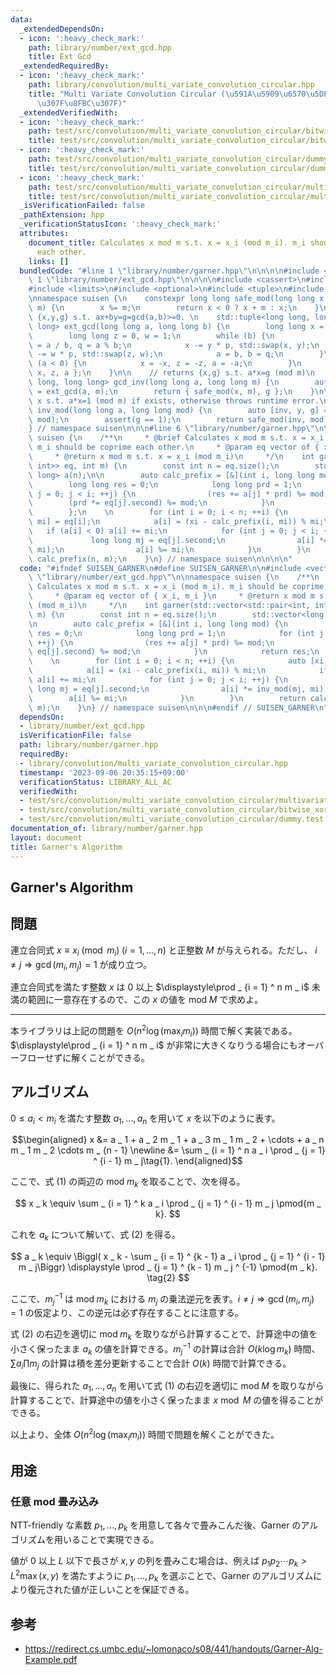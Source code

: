```yaml
---
data:
  _extendedDependsOn:
  - icon: ':heavy_check_mark:'
    path: library/number/ext_gcd.hpp
    title: Ext Gcd
  _extendedRequiredBy:
  - icon: ':heavy_check_mark:'
    path: library/convolution/multi_variate_convolution_circular.hpp
    title: "Multi Variate Convolution Circular (\u591A\u5909\u6570\u5DE1\u56DE\u7573\
      \u307F\u8FBC\u307F)"
  _extendedVerifiedWith:
  - icon: ':heavy_check_mark:'
    path: test/src/convolution/multi_variate_convolution_circular/bitwise_xor_convolution.test.cpp
    title: test/src/convolution/multi_variate_convolution_circular/bitwise_xor_convolution.test.cpp
  - icon: ':heavy_check_mark:'
    path: test/src/convolution/multi_variate_convolution_circular/dummy.test.cpp
    title: test/src/convolution/multi_variate_convolution_circular/dummy.test.cpp
  - icon: ':heavy_check_mark:'
    path: test/src/convolution/multi_variate_convolution_circular/multivariate_convolution_cyclic.test.cpp
    title: test/src/convolution/multi_variate_convolution_circular/multivariate_convolution_cyclic.test.cpp
  _isVerificationFailed: false
  _pathExtension: hpp
  _verificationStatusIcon: ':heavy_check_mark:'
  attributes:
    document_title: Calculates x mod m s.t. x = x_i (mod m_i). m_i should be coprime
      each other.
    links: []
  bundledCode: "#line 1 \"library/number/garner.hpp\"\n\n\n\n#include <vector>\n#line\
    \ 1 \"library/number/ext_gcd.hpp\"\n\n\n\n#include <cassert>\n#include <cmath>\n\
    #include <limits>\n#include <optional>\n#include <tuple>\n#include <utility>\n\
    \nnamespace suisen {\n    constexpr long long safe_mod(long long x, long long\
    \ m) {\n        x %= m;\n        return x < 0 ? x + m : x;\n    }\n\n    // returns\
    \ {x,y,g} s.t. ax+by=g=gcd(a,b)>=0. \n    std::tuple<long long, long long, long\
    \ long> ext_gcd(long long a, long long b) {\n        long long x = 1, y = 0;\n\
    \        long long z = 0, w = 1;\n        while (b) {\n            long long p\
    \ = a / b, q = a % b;\n            x -= y * p, std::swap(x, y);\n            z\
    \ -= w * p, std::swap(z, w);\n            a = b, b = q;\n        }\n        if\
    \ (a < 0) {\n            x = -x, z = -z, a = -a;\n        }\n        return {\
    \ x, z, a };\n    }\n\n    // returns {x,g} s.t. a*x=g (mod m)\n    std::pair<long\
    \ long, long long> gcd_inv(long long a, long long m) {\n        auto [x, y, g]\
    \ = ext_gcd(a, m);\n        return { safe_mod(x, m), g };\n    }\n\n    // returns\
    \ x s.t. a*x=1 (mod m) if exists, otherwise throws runtime error.\n    long long\
    \ inv_mod(long long a, long long mod) {\n        auto [inv, y, g] = ext_gcd(a,\
    \ mod);\n        assert(g == 1);\n        return safe_mod(inv, mod);\n    }\n\
    } // namespace suisen\n\n\n#line 6 \"library/number/garner.hpp\"\n\nnamespace\
    \ suisen {\n    /**\n     * @brief Calculates x mod m s.t. x = x_i (mod m_i).\
    \ m_i should be coprime each other.\n     * @param eq vector of { x_i, m_i }\n\
    \     * @return x mod m s.t. x = x_i (mod m_i)\n     */\n    int garner(std::vector<std::pair<int,\
    \ int>> eq, int m) {\n        const int n = eq.size();\n        std::vector<long\
    \ long> a(n);\n\n        auto calc_prefix = [&](int i, long long mod) {\n    \
    \        long long res = 0;\n            long long prd = 1;\n            for (int\
    \ j = 0; j < i; ++j) {\n                (res += a[j] * prd) %= mod;\n        \
    \        (prd *= eq[j].second) %= mod;\n            }\n            return res;\n\
    \        };\n    \n        for (int i = 0; i < n; ++i) {\n            auto [xi,\
    \ mi] = eq[i];\n            a[i] = (xi - calc_prefix(i, mi)) % mi;\n         \
    \   if (a[i] < 0) a[i] += mi;\n            for (int j = 0; j < i; ++j) {\n   \
    \             long long mj = eq[j].second;\n                a[i] *= inv_mod(mj,\
    \ mi);\n                a[i] %= mi;\n            }\n        }\n        return\
    \ calc_prefix(n, m);\n    }\n} // namespace suisen\n\n\n\n"
  code: "#ifndef SUISEN_GARNER\n#define SUISEN_GARNER\n\n#include <vector>\n#include\
    \ \"library/number/ext_gcd.hpp\"\n\nnamespace suisen {\n    /**\n     * @brief\
    \ Calculates x mod m s.t. x = x_i (mod m_i). m_i should be coprime each other.\n\
    \     * @param eq vector of { x_i, m_i }\n     * @return x mod m s.t. x = x_i\
    \ (mod m_i)\n     */\n    int garner(std::vector<std::pair<int, int>> eq, int\
    \ m) {\n        const int n = eq.size();\n        std::vector<long long> a(n);\n\
    \n        auto calc_prefix = [&](int i, long long mod) {\n            long long\
    \ res = 0;\n            long long prd = 1;\n            for (int j = 0; j < i;\
    \ ++j) {\n                (res += a[j] * prd) %= mod;\n                (prd *=\
    \ eq[j].second) %= mod;\n            }\n            return res;\n        };\n\
    \    \n        for (int i = 0; i < n; ++i) {\n            auto [xi, mi] = eq[i];\n\
    \            a[i] = (xi - calc_prefix(i, mi)) % mi;\n            if (a[i] < 0)\
    \ a[i] += mi;\n            for (int j = 0; j < i; ++j) {\n                long\
    \ long mj = eq[j].second;\n                a[i] *= inv_mod(mj, mi);\n        \
    \        a[i] %= mi;\n            }\n        }\n        return calc_prefix(n,\
    \ m);\n    }\n} // namespace suisen\n\n\n#endif // SUISEN_GARNER\n"
  dependsOn:
  - library/number/ext_gcd.hpp
  isVerificationFile: false
  path: library/number/garner.hpp
  requiredBy:
  - library/convolution/multi_variate_convolution_circular.hpp
  timestamp: '2023-09-06 20:35:15+09:00'
  verificationStatus: LIBRARY_ALL_AC
  verifiedWith:
  - test/src/convolution/multi_variate_convolution_circular/multivariate_convolution_cyclic.test.cpp
  - test/src/convolution/multi_variate_convolution_circular/bitwise_xor_convolution.test.cpp
  - test/src/convolution/multi_variate_convolution_circular/dummy.test.cpp
documentation_of: library/number/garner.hpp
layout: document
title: Garner's Algorithm
---
```

## Garner's Algorithm

## 問題

連立合同式 $x \equiv x _ i \pmod{m _ i}\; (i=1,\ldots,n)$ と正整数 $M$ が与えられる。ただし、 $i \neq j \Rightarrow \gcd(m _ i, m _ j) = 1$ が成り立つ。

連立合同式を満たす整数 $x$ は $0$ 以上 $\displaystyle\prod _ {i = 1} ^ n m _ i$ 未満の範囲に一意存在するので、この $x$ の値を $\mathrm{mod}\; M$ で求めよ。

---

本ライブラリは上記の問題を $O(n ^ 2 \log (\max_i m_i))$ 時間で解く実装である。$\displaystyle\prod _ {i = 1} ^ n m _ i$ が非常に大きくなりうる場合にもオーバーフローせずに解くことができる。

## アルゴリズム

$0\leq a _ i \lt m _ i$ を満たす整数 $a _ 1, \ldots, a _ n$ を用いて $x$ を以下のように表す。

$$\begin{aligned}
x
&= a _ 1 + a _ 2 m _ 1 + a _ 3 m _ 1 m _ 2 + \cdots + a _ n m _ 1 m _ 2 \cdots m _ {n - 1} \newline
&= \sum _ {i = 1} ^ n a _ i \prod _ {j = 1} ^ {i - 1} m _ j\tag{1}.
\end{aligned}$$

ここで、式 $(1)$ の両辺の $\mathrm{mod}\; m _ k$ を取ることで、次を得る。

$$
x _ k \equiv \sum _ {i = 1} ^ k a _ i \prod _ {j = 1} ^ {i - 1} m _ j \pmod{m _ k}.
$$

これを $a _ k$ について解いて、式 $(2)$ を得る。

$$
a _ k \equiv \Biggl( x _ k - \sum _ {i = 1} ^ {k - 1} a _ i \prod _ {j = 1} ^ {i - 1} m _ j\Biggr) \displaystyle \prod _ {j = 1} ^ {k - 1} m _ j ^ {-1} \pmod{m _ k}. \tag{2}
$$

ここで、$m _ j ^ {-1}$ は $\mathrm{mod}\; m _ k$ における $m _ j$ の乗法逆元を表す。$i \neq j \Rightarrow \gcd(m _ i, m _ j) = 1$ の仮定より、この逆元は必ず存在することに注意する。

式 $(2)$ の右辺を適切に $\mathrm{mod}\; m _ k$ を取りながら計算することで、計算途中の値を小さく保ったまま $a _ k$ の値を計算できる。$m _ j ^ {-1}$ の計算は合計 $O(k\log m _ k)$ 時間、$\sum a _ i\prod m _ j$ の計算は積を差分更新することで合計 $O(k)$ 時間で計算できる。

最後に、得られた $a _ 1,\ldots, a _ n$ を用いて式 $(1)$ の右辺を適切に $\mathrm{mod}\; M$ を取りながら計算することで、計算途中の値を小さく保ったまま $x\bmod M$ の値を得ることができる。

以上より、全体 $O(n ^ 2 \log (\max _ i m _ i))$ 時間で問題を解くことができた。

## 用途

### 任意 mod 畳み込み

NTT-friendly な素数 $p _ 1, \ldots, p _ k$ を用意して各々で畳みこんだ後、Garner のアルゴリズムを用いることで実現できる。

値が $0$ 以上 $L$ 以下で長さが $x, y$ の列を畳みこむ場合は、例えば $p _ 1 p _ 2 \cdots p _ k \gt L ^ 2 \max(x, y)$ を満たすように $p _ 1, \ldots, p _ k$ を選ぶことで、Garner のアルゴリズムにより復元された値が正しいことを保証できる。

## 参考

- https://redirect.cs.umbc.edu/~lomonaco/s08/441/handouts/Garner-Alg-Example.pdf
